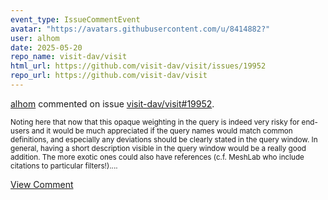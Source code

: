 ```yaml
---
event_type: IssueCommentEvent
avatar: "https://avatars.githubusercontent.com/u/8414882?"
user: alhom
date: 2025-05-20
repo_name: visit-dav/visit
html_url: https://github.com/visit-dav/visit/issues/19952
repo_url: https://github.com/visit-dav/visit
---
```


<a href='https://github.com/alhom' target='_blank'>alhom</a> commented on issue <a href='https://github.com/visit-dav/visit/issues/19952' target='_blank'>visit-dav/visit#19952</a>.

<small>Noting here that now that this opaque weighting in the query is indeed very risky for end-users and it would be much appreciated if the query names would match common definitions, and especially any deviations should be clearly stated in the query window. In general, having a short description visible in the query window would be a really good addition. The more exotic ones could also have references (c.f. MeshLab who include citations to particular filters!)....</small>

<a href='https://github.com/visit-dav/visit/issues/19952' target='_blank'>View Comment</a>
